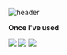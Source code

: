 ![header](https://capsule-render.vercel.app/api?type=rounded&color=timeGradient&text=Welcome%20to%20imratatouille's%20GitHub%20👋&animation=twinkling&fontSize=40&fontAlignY=50&fontAlign=50&height=180)

<p><strong>Once I've used</strong></p>
  <div>
    <img src="https://img.shields.io/badge/python-3776AB?style=flat-square&logo=python&logoColor=white"> 
    <img src="https://img.shields.io/badge/html5-E34F26?style=flat-square&logo=html5&logoColor=white">
    <a href="버튼을 눌렀을 때 이동할 링크" target="_blank"><img src="https://img.shields.io/badge/CSS-1572B6?style=for-the-bedge&logo=CSS&logoColor=white"/></a>
  </div>
 
